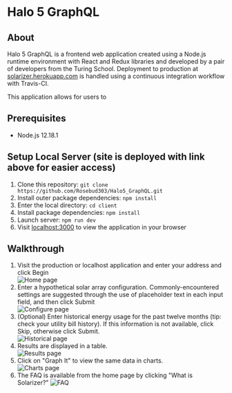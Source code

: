 # Halo 5 GraphQL

## About
Halo 5 GraphQL is a frontend web application created using a Node.js runtime environment with React and Redux libraries and developed by a pair of developers from the Turing School. Deployment to production at [solarizer.herokuapp.com](http://solarizer.herokuapp.com/) is handled using a continuous integration workflow with Travis-CI.

This application allows for users to 

## Prerequisites
* Node.js 12.18.1

## Setup Local Server (site is deployed with link above for easier access)
1. Clone this repository: `git clone https://github.com/Rosebud303/Halo5_GraphQL.git`
2. Install outer package dependencies: `npm install`
3. Enter the local directory: `cd client`
4. Install package dependencies: `npm install`
5. Launch server: `npm run dev`
6. Visit [localhost:3000](localhost:3000) to view the application in your browser

## Walkthrough
 1. Visit the production or localhost application and enter your address and click Begin  
 ![Home page]()
 2. Enter a hypothetical solar array configuration. Commonly-encountered settings are suggested through the use of placeholder text in each input field, and then click Submit  
 ![Configure page]()
 3. (Optional) Enter historical energy usage for the past twelve months (tip: check your utility bill history). If this information is not available, click Skip, otherwise click Submit.  
 ![Historical page]()
 4. Results are displayed in a table.  
 ![Results page]()
 5. Click on "Graph It" to view the same data in charts.  
 ![Charts page]()
 6. The FAQ is available from the home page by clicking "What is Solarizer?"
 ![FAQ]()
